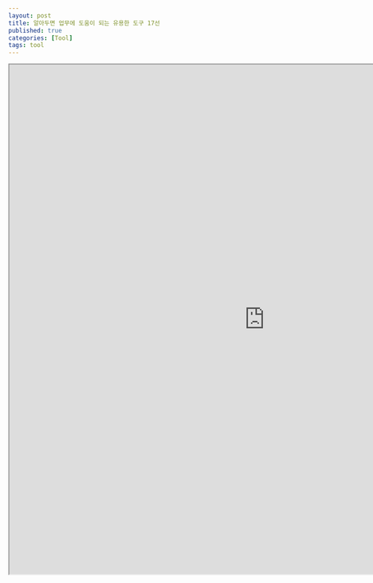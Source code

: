 ```yaml
---
layout: post
title: 알아두면 업무에 도움이 되는 유용한 도구 17선
published: true
categories: [Tool]
tags: tool
---
```

<iframe width="1024" height="1024" src="https://docs.google.com/document/d/1vsGbeaCJYw6Jc5z271hPyPu0UXgIGlMnpH8riLQhz7w/pub?embedded=true"></iframe>  
    
